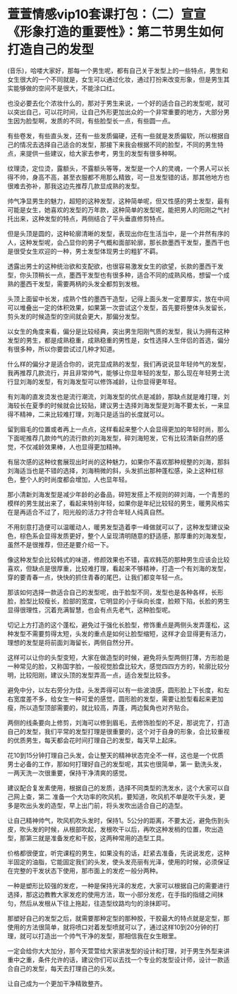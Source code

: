 # 萱萱情感vip10套课打包：（二）宣宣《形象打造的重要性》：第二节男生如何打造自己的发型

(音乐)，哈喽大家好，那每一个男生呢，都有自己关于发型上的一些特点，男生和女生很大的一个不同就是，女生可以通过化妆，通过打扮来改变形象，但是男生其实能够做的空间不是很大，不能涂口红。

也没必要去化个浓妆什么的，那对于男生来说，一个好的适合自己的发型呢，就可以突出自己，可以花时间，让自己外形更加出众的一个非常重要的地方，大部分男生因为脸型啊，发质的不同，有些脸型长一点，有些圆一点。

有些卷发，有些直头发，还有一些发质偏硬，还有一些就是发质偏软，所以根据自己的情况去选择自己适合的发型，那接下来我会根据不同的脸型，不同的男生特点，来提供一些建议，给大家去参考，男生的发型有很多种啊。

纹理烫，定位烫，露额头，不露额头等等，发型是一个人的灵魂，一个男人可以长得不帅，身高不高，甚至衣服都不用那么精致，可一旦发型错的话，那其他地方也很难去弥补，那我这边先推荐几款显成熟的发型。

帅气净显男生的魅力，超短的这种发型，这种简单呢，但又性感的男士发型，最有可能是女生，她喜欢的发型的万年款，这种简单的发型呢，能把男人的阳刚之气衬托出来，这种发型的特点，两侧结合了平头垂直修剪特点。

但是头顶是圆的，这种轮廓清晰的发型，表现出你在生活当中，是一个井然有序的人，这种发型呢，会凸显你的男子气概和面部轮廓，那长款墨西干发型，墨西干也是很受女生欢迎的一种，男士发型体现男士的粗犷不羁。

透露出男士的这种统治欲和支配欲，也很容易激发女生的欲望，长款的墨西干发型，你头顶稍长一点，墨西干发型也有很多种，适合不同的成熟风格，想留一个成熟的墨西干发型，需要两柄的头发全都剪到发根。

头顶上面留中长发，成熟个性的墨西干造型，记得上面头发一定要厚实，放在中间可以堆叠出一定的体积效果，如果第一次尝试这个发型，首先要将整体头发留长，剪头发的时候造型的空间就会更大，那偏分发型。

以女生的角度来看，偏分是比较经典，突出男生阳刚气质的发型，我认为拥有这种发型的男生，都是成熟稳重，成熟稳重的男性是，女性选择人生伴侣的首选，偏分有很多种，所以你要尝试过几种才知道。

什么样的偏分才是适合你的，说完显成熟的发型，我们再说说显年轻帅气的发型，我再推荐几款流行，并且非常帅气，能够让你显年轻的发型，那么现在年轻男士流行显刘海的发型，有刘海发型可以修饰减龄，让你显得更年轻。

有刘海的直发烫发也是流行潮流，刘海发型的优点是减龄，那缺点就是难打理，刘海较长在夏季的时候就会比较贴，建议男士选择刘海发型是刘海不要太长，一来显得不精神，二来比较难打理，刘海只是适当的长度就可以。

留到眉毛的位置或者再上一点点，这样看起来整个人会显得更加的年轻时尚，那么下面呢推荐几款帅气的流行款的刘海发型，碎刘海短发，它有比较清新自然的感觉，不仅减龄效果棒，人也显得更加精神。

有层次感的这种纹套展现出时尚的这种魅力，如果你不喜欢那种规整的刘海，那斜刘海适当也是不错的选择，刘海稍微的斜，头发抓出那种蓬松感，染上这种红棕色，整个人的时尚度都会增加，人也显年轻。

那小清新刘海发型是减少年龄的必备品，碎短发搭上不规则的碎刘海，一个青葱的模样的男生就出来了，看起来特别年轻，如果你是年纪比较轻的男生，暖男风格实在是再适合不过了，阳光般的活力才符合年轻人纯真自然。

不用刻意打造便可以温暖动人，暖男发型造着李一峰做就可以了，这种发型建议染色，棕色系会显得发质更好，整个人呈现清明随意的舒适感，那厚重的刘海发型，虽然不是很推荐，但还是要介绍一下。

像这种发型会比较韩式的味道，修颜效果也不错，喜欢韩范的那种男生应该会比较喜欢，但缺点是很厚重，比较难打理，看起来不够精神，打造一个有刘海的发型，穿的要青春一点，快快的抓住青春的尾巴，让我们都变年轻一点。

那该如何选择一款适合自己的发型呢，由于脸型不同，发型也是各种各样，长形脸，脸型比较瘦长，脸部的宽度，它明显的小于纵向长度，脸颊下陷，长脸的男生显得很理性，沉着充满智慧，也会有点先老气，这种脸型呢。

切记上方打造的这个蓬松，避免过于强化长脸型，修饰重点是两侧头发弄蓬松，这种发型不需要剪得太短，头发的重点是如何让脸型缩短，这样才会显得更有活力，理想的发型是将前面刘海留长，两侧自然分开。

这样可以让你的头型变短，大家在做造型的时候，避免将头型两侧打薄，方形脸是一种常见的脸，又称国字脸，一般视觉脸盘比较大，感觉四四方方的，轮廓比较分明，比较阳刚，建议头顶的发型弄高一点，适合发型比较多。

避免中分，以左右旁分为佳，头发弄得可以有一些波浪感，圆形脸上下长度，和左右宽度差不多，给女生一种可爱的感觉，圆形脸的发型，需要让脸型看起来更加瘦，所以造型顶部需要的，就比较高，弄蓬，两边鬓角也对齐贴合。

两侧的线条要向上修剪，刘海可以修到眉毛，去修饰脸型的不足，那说完了，打造自己的发型，我们平常的发型打理是很重要的，这个对于自身的形象，会比较重视的优质男生，每天都会花时间打理自己的发型，每天早上起床。

花10到15分钟打理自己头发，会让整天的精神状态完全不一样，这也是一个优质男士必备的工作，那如何打理好自己的发型呢，其实也很简单，第一 勤洗头发，一两天洗一次很重要，保持干净清爽的感觉。

建议配合复发素使用，根据自己的发质，选择不同类型的洗发水，这个大家可以自己网上查，第二 准备一个大功率的吹风机，要知道，吹风机不单是吹干头发，更多是吹出头发的造型，早上出门前，将头发吹出适合自己的造型。

让自己精神帅气，吹风机吹头发时，保持1。5公分的距离，不要太近，避免伤到头皮，吹头发的时候，从根部吹起，发根吹干以后，再吹这种发梢的位置，吹出造型，那第三就是准备发疙和干胶，这两种常用的造型工具。

价格都很便宜，听完课程的男生，如果没有的话，赶紧去准备，先说说发疙，这种半固定的油脂，它能固定我们的头发，使头发亮丽有光泽，使用的时候，必须保证在完整的干发状态下使用，那市面上的发疙一般分两种。

一种是塑形比较强的发疙，一种是保持光泽的发疙，大家可以根据自己的需要进行选择，那这边教教大家发疙的使用方法，取一小部分发疙，在手指的指缝之间抹匀，然后从发根从下往上拖起，往造型纹路均匀的涂抹即可。

那塑好自己的发型之后，就需要那种定型的那种胶，干胶最大的特点就是定型，那使用的方法很简单，就将喷口对着发型喷就可以了，通过这样10到20分钟的打理，就可以打造出一个帅气干净的发型，那相信我在女生眼里。

一定会给你大大加分，那今天萱萱给大家讲发型的设计和打理，对于男生外型来讲重中之重，条件允许的话，建议你们可以去找一个专业的发型设计师，设计一款适合自己的发型，每天去打理自己的头发。

让自己成为一个更加干净精致整齐。